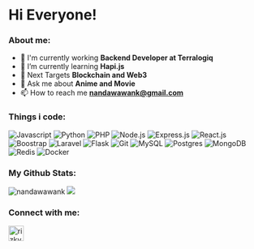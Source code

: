 <h1 align="left">Hi Everyone!</h1>

### About me:
- 🔭 I'm currently working **Backend Developer at Terralogiq**
- 🌱 I’m currently learning **Hapi.js**
- 🎯 Next Targets **Blockchain and Web3**
- 💬 Ask me about **Anime and Movie**
- 📫 How to reach me **nandawawank@gmail.com**

### Things i code:
<p>
 <img alt="Javascript" src="https://img.shields.io/badge/javascript-%23323330.svg?style=for-the-badge&logo=javascript&logoColor=%23F7DF1E"/>
 <img alt="Python" src="https://img.shields.io/badge/python-%2314354C.svg?style=for-the-badge&logo=python&logoColor=white" />
 <img alt="PHP" src="https://img.shields.io/badge/php-%23777BB4.svg?style=for-the-badge&logo=php&logoColor=white" />
 <img alt="Node.js" src="https://img.shields.io/badge/node.js-%2343853D.svg?style=for-the-badge&logo=node.js&logoColor=white" />
 <img alt="Express.js" src="https://img.shields.io/badge/express.js-%23404d59.svg?style=for-the-badge&logo=express&logoColor=%2361DAFB" />
 <img alt="React.js" src="https://img.shields.io/badge/react-%2320232a.svg?style=for-the-badge&logo=react&logoColor=%2361DAFB" />
 <img alt="Boostrap" src="https://img.shields.io/badge/bootstrap-%23563D7C.svg?style=for-the-badge&logo=bootstrap&logoColor=white" />
 <img alt="Laravel" src="https://img.shields.io/badge/laravel-%23FF2D20.svg?style=for-the-badge&logo=laravel&logoColor=white" />
 <img alt="Flask" src="https://img.shields.io/badge/flask-%23000.svg?style=for-the-badge&logo=flask&logoColor=white" />
 <img alt="Git" src="https://img.shields.io/badge/git-%23F05033.svg?style=for-the-badge&logo=git&logoColor=white" />
 <img alt="MySQL" src="https://img.shields.io/badge/mysql-%2300f.svg?style=for-the-badge&logo=mysql&logoColor=white" />
 <img alt="Postgres" src="https://img.shields.io/badge/postgres-%23316192.svg?style=for-the-badge&logo=postgresql&logoColor=white" />
 <img alt="MongoDB" src="https://img.shields.io/badge/MongoDB-%234ea94b.svg?style=for-the-badge&logo=mongodb&logoColor=white" />
 <img alt="Redis" src="https://img.shields.io/badge/redis-%23DD0031.svg?style=for-the-badge&logo=redis&logoColor=white" />
 <img alt="Docker" src="https://img.shields.io/badge/docker-%230db7ed.svg?style=for-the-badge&logo=docker&logoColor=white" />
</p>

### My Github Stats: 
<p>
 <img src="https://github-readme-stats.vercel.app/api?username=nandawawank&show_icons=true&theme=vue-dark&line_height=27" alt="nandawawank" />
 <img src = "https://github-readme-stats.vercel.app/api/top-langs/?username=nandawawank&show_icons=true&hide=css,html&theme=vue-dark">
</p>
 
### Connect with me:
<p align="left">
 <a href="https://linkedin.com/in/nandawawank" target="blank"><img align="center" src="https://cdn.jsdelivr.net/npm/simple-icons@3.0.1/icons/linkedin.svg" alt="rizkysamp" height="30" width="30" /></a>
</p>


